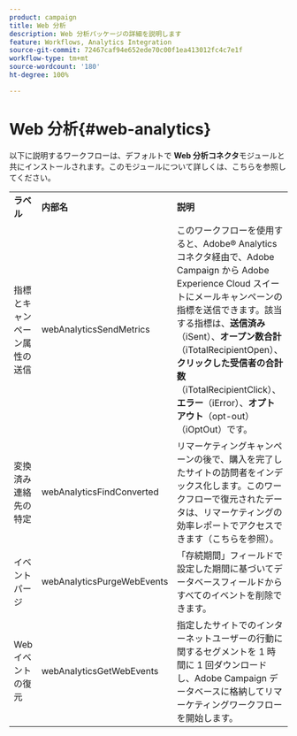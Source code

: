 ```yaml
---
product: campaign
title: Web 分析
description: Web 分析パッケージの詳細を説明します
feature: Workflows, Analytics Integration
source-git-commit: 72467caf94e652ede70c00f1ea413012fc4c7e1f
workflow-type: tm+mt
source-wordcount: '180'
ht-degree: 100%

---
```



# Web 分析{#web-analytics}



以下に説明するワークフローは、デフォルトで **Web 分析コネクタ**&#x200B;モジュールと共にインストールされます。このモジュールについて詳しくは、こちらを参照してください。

<table> 
 <tbody> 
  <tr> 
   <td> <strong>ラベル</strong><br /> </td> 
   <td> <strong>内部名</strong><br /> </td> 
   <td> <strong>説明</strong><br /> </td> 
  </tr> 
  <tr> 
   <td> <span class="uicontrol">指標とキャンペーン属性の送信</span> <br /> </td> 
   <td> <span class="uicontrol">webAnalyticsSendMetrics</span> <br /> </td> 
   <td> このワークフローを使用すると、Adobe® Analytics コネクタ経由で、Adobe Campaign から Adobe Experience Cloud スイートにメールキャンペーンの指標を送信できます。該当する指標は、<strong>送信済み</strong>（iSent）、<strong>オープン数合計</strong>（iTotalRecipientOpen）、<strong>クリックした受信者の合計数</strong>（iTotalRecipientClick）、<strong>エラー</strong>（iError）、<strong>オプトアウト</strong>（opt-out）（iOptOut）です。<br /> </td> 
  </tr> 
  <tr> 
   <td> <span class="uicontrol">変換済み連絡先の特定</span> <br /> </td> 
   <td> <span class="uicontrol">webAnalyticsFindConverted</span> <br /> </td> 
   <td> リマーケティングキャンペーンの後で、購入を完了したサイトの訪問者をインデックス化します。このワークフローで復元されたデータは、<span class="uicontrol">リマーケティングの効率レポート</span>でアクセスできます（こちらを参照）。<br /> </td> 
  </tr> 
  <tr> 
   <td> <span class="uicontrol">イベントパージ</span> <br /> </td> 
   <td> <span class="uicontrol">webAnalyticsPurgeWebEvents</span> <br /> </td> 
   <td> 「<span class="uicontrol">存続期間</span>」フィールドで設定した期間に基づいてデータベースフィールドからすべてのイベントを削除できます。<br /> </td> 
  </tr> 
  <tr> 
   <td> <span class="uicontrol">Web イベントの復元</span> <br /> </td> 
   <td> <span class="uicontrol">webAnalyticsGetWebEvents</span> <br /> </td> 
   <td> 指定したサイトでのインターネットユーザーの行動に関するセグメントを 1 時間に 1 回ダウンロードし、Adobe Campaign データベースに格納してリマーケティングワークフローを開始します。<br /> </td> 
  </tr> 
 </tbody> 
</table>

